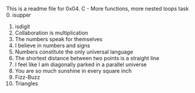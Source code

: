 This is a readme file for 0x04. C - More functions, more nested loops task
0. isupper 
1. isdigit 
2. Collaboration is multiplication 
3. The numbers speak for themselves 
4. I believe in numbers and signs 
5. Numbers constitute the only universal language 
6. The shortest distance between two points is a straight line 
7. I feel like I am diagonally parked in a parallel universe 
8. You are so much sunshine in every square inch 
9. Fizz-Buzz 
10. Triangles 
